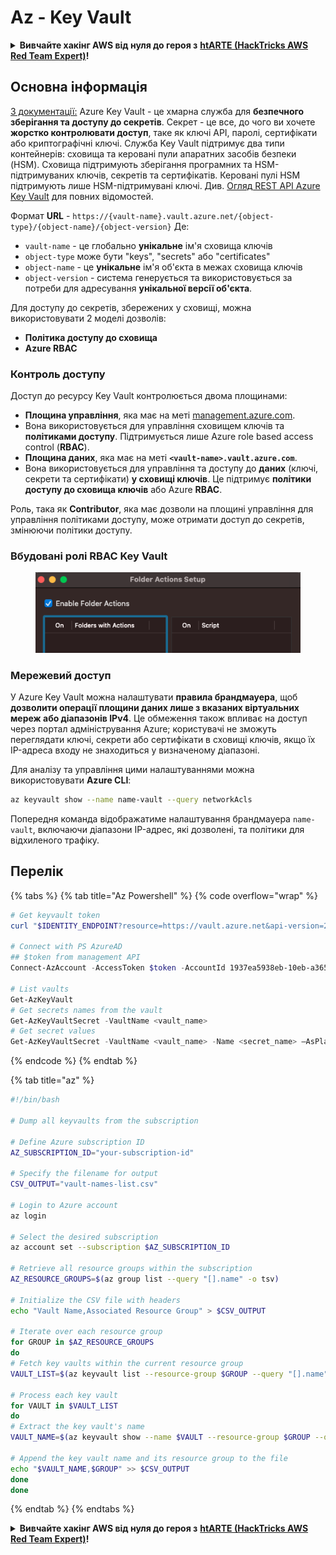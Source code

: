 # Az - Key Vault

<details>

<summary><strong>Вивчайте хакінг AWS від нуля до героя з</strong> <a href="https://training.hacktricks.xyz/courses/arte"><strong>htARTE (HackTricks AWS Red Team Expert)</strong></a><strong>!</strong></summary>

Інші способи підтримки HackTricks:

* Якщо ви хочете побачити вашу **компанію рекламовану на HackTricks** або **завантажити HackTricks у форматі PDF**, перевірте [**ПЛАНИ ПІДПИСКИ**](https://github.com/sponsors/carlospolop)!
* Отримайте [**офіційний PEASS & HackTricks мерч**](https://peass.creator-spring.com)
* Відкрийте для себе [**Сім'ю PEASS**](https://opensea.io/collection/the-peass-family), нашу колекцію ексклюзивних [**NFT**](https://opensea.io/collection/the-peass-family)
* **Приєднуйтесь до** 💬 [**групи Discord**](https://discord.gg/hRep4RUj7f) або [**групи telegram**](https://t.me/peass) або **слідкуйте** за нами на **Twitter** 🐦 [**@hacktricks\_live**](https://twitter.com/hacktricks\_live)**.**
* **Поділіться своїми хакерськими трюками, надсилайте PR до** [**HackTricks**](https://github.com/carlospolop/hacktricks) та [**HackTricks Cloud**](https://github.com/carlospolop/hacktricks-cloud) репозиторіїв.

</details>

## Основна інформація

[З документації:](https://learn.microsoft.com/en-us/azure/key-vault/general/basic-concepts) Azure Key Vault - це хмарна служба для **безпечного зберігання та доступу до секретів**. Секрет - це все, до чого ви хочете **жорстко контролювати доступ**, таке як ключі API, паролі, сертифікати або криптографічні ключі. Служба Key Vault підтримує два типи контейнерів: сховища та керовані пули апаратних засобів безпеки (HSM). Сховища підтримують зберігання програмних та HSM-підтримуваних ключів, секретів та сертифікатів. Керовані пулі HSM підтримують лише HSM-підтримувані ключі. Див. [Огляд REST API Azure Key Vault](https://learn.microsoft.com/en-us/azure/key-vault/general/about-keys-secrets-certificates) для повних відомостей.

Формат **URL** - `https://{vault-name}.vault.azure.net/{object-type}/{object-name}/{object-version}` Де:

* `vault-name` - це глобально **унікальне** ім'я сховища ключів
* `object-type` може бути "keys", "secrets" або "certificates"
* `object-name` - це **унікальне** ім'я об'єкта в межах сховища ключів
* `object-version` - система генерується та використовується за потреби для адресування **унікальної версії об'єкта**.

Для доступу до секретів, збережених у сховищі, можна використовувати 2 моделі дозволів:

* **Політика доступу до сховища**
* **Azure RBAC**

### Контроль доступу <a href="#access-control" id="access-control"></a>

Доступ до ресурсу Key Vault контролюється двома площинами:

* **Площина управління**, яка має на меті [management.azure.com](http://management.azure.com/).
* Вона використовується для управління сховищем ключів та **політиками доступу**. Підтримується лише Azure role based access control (**RBAC**).
* **Площина даних**, яка має на меті **`<vault-name>.vault.azure.com`**.
* Вона використовується для управління та доступу до **даних** (ключі, секрети та сертифікати) **у сховищі ключів**. Це підтримує **політики доступу до сховища ключів** або Azure **RBAC**.

Роль, така як **Contributor**, яка має дозволи на площині управління для управління політиками доступу, може отримати доступ до секретів, змінюючи політики доступу.

### Вбудовані ролі RBAC Key Vault <a href="#rbac-built-in-roles" id="rbac-built-in-roles"></a>

<figure><img src="../../../.gitbook/assets/image (3) (1) (1) (1) (1).png" alt=""><figcaption></figcaption></figure>

### Мережевий доступ

У Azure Key Vault можна налаштувати **правила брандмауера**, щоб **дозволити операції площини даних лише з вказаних віртуальних мереж або діапазонів IPv4**. Це обмеження також впливає на доступ через портал адміністрування Azure; користувачі не зможуть переглядати ключі, секрети або сертифікати в сховищі ключів, якщо їх IP-адреса входу не знаходиться у визначеному діапазоні.

Для аналізу та управління цими налаштуваннями можна використовувати **Azure CLI**:

```bash
az keyvault show --name name-vault --query networkAcls
```

Попередня команда відображатиме налаштування брандмауера `name-vault`, включаючи діапазони IP-адрес, які дозволені, та політики для відхиленого трафіку.

## Перелік

{% tabs %}
{% tab title="Az Powershell" %}
{% code overflow="wrap" %}
```powershell
# Get keyvault token
curl "$IDENTITY_ENDPOINT?resource=https://vault.azure.net&api-version=2017-09-01" -H secret:$IDENTITY_HEADER

# Connect with PS AzureAD
## $token from management API
Connect-AzAccount -AccessToken $token -AccountId 1937ea5938eb-10eb-a365-10abede52387 -KeyVaultAccessToken $keyvaulttoken

# List vaults
Get-AzKeyVault
# Get secrets names from the vault
Get-AzKeyVaultSecret -VaultName <vault_name>
# Get secret values
Get-AzKeyVaultSecret -VaultName <vault_name> -Name <secret_name> –AsPlainText
```
{% endcode %}
{% endtab %}

{% tab title="az" %}
```bash
#!/bin/bash

# Dump all keyvaults from the subscription

# Define Azure subscription ID
AZ_SUBSCRIPTION_ID="your-subscription-id"

# Specify the filename for output
CSV_OUTPUT="vault-names-list.csv"

# Login to Azure account
az login

# Select the desired subscription
az account set --subscription $AZ_SUBSCRIPTION_ID

# Retrieve all resource groups within the subscription
AZ_RESOURCE_GROUPS=$(az group list --query "[].name" -o tsv)

# Initialize the CSV file with headers
echo "Vault Name,Associated Resource Group" > $CSV_OUTPUT

# Iterate over each resource group
for GROUP in $AZ_RESOURCE_GROUPS
do
# Fetch key vaults within the current resource group
VAULT_LIST=$(az keyvault list --resource-group $GROUP --query "[].name" -o tsv)

# Process each key vault
for VAULT in $VAULT_LIST
do
# Extract the key vault's name
VAULT_NAME=$(az keyvault show --name $VAULT --resource-group $GROUP --query "name" -o tsv)

# Append the key vault name and its resource group to the file
echo "$VAULT_NAME,$GROUP" >> $CSV_OUTPUT
done
done
```
{% endtab %}
{% endtabs %}

<details>

<summary><strong>Вивчайте хакінг AWS від нуля до героя з</strong> <a href="https://training.hacktricks.xyz/courses/arte"><strong>htARTE (HackTricks AWS Red Team Expert)</strong></a><strong>!</strong></summary>

Інші способи підтримки HackTricks:

* Якщо ви хочете побачити вашу **компанію рекламовану на HackTricks** або **завантажити HackTricks у форматі PDF**, перевірте [**ПЛАНИ ПІДПИСКИ**](https://github.com/sponsors/carlospolop)!
* Отримайте [**офіційний PEASS & HackTricks мерч**](https://peass.creator-spring.com)
* Відкрийте для себе [**Сім'ю PEASS**](https://opensea.io/collection/the-peass-family), нашу колекцію ексклюзивних [**NFT**](https://opensea.io/collection/the-peass-family)
* **Приєднуйтесь до** 💬 [**групи Discord**](https://discord.gg/hRep4RUj7f) або [**групи telegram**](https://t.me/peass) або **слідкуйте** за нами на **Twitter** 🐦 [**@hacktricks\_live**](https://twitter.com/hacktricks\_live)**.**
* **Поділіться своїми хакерськими трюками, надсилайте PR до** [**HackTricks**](https://github.com/carlospolop/hacktricks) **і** [**HackTricks Cloud**](https://github.com/carlospolop/hacktricks-cloud) **репозиторіїв на GitHub.**

</details>
